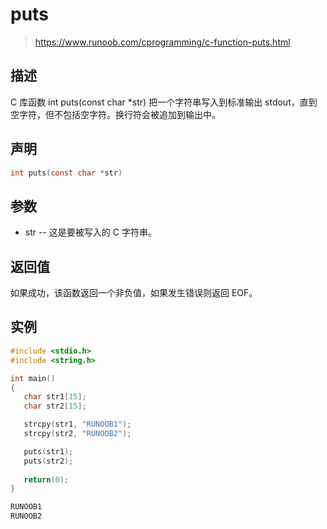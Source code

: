 # puts
> https://www.runoob.com/cprogramming/c-function-puts.html

## 描述
C 库函数 int puts(const char *str) 把一个字符串写入到标准输出 stdout，直到空字符，但不包括空字符。换行符会被追加到输出中。

## 声明
```c
int puts(const char *str)
```

## 参数
- str -- 这是要被写入的 C 字符串。

## 返回值
如果成功，该函数返回一个非负值，如果发生错误则返回 EOF。

## 实例
```c
#include <stdio.h>
#include <string.h>

int main()
{
   char str1[15];
   char str2[15];

   strcpy(str1, "RUNOOB1");
   strcpy(str2, "RUNOOB2");

   puts(str1);
   puts(str2);
   
   return(0);
}
```
```c
RUNOOB1
RUNOOB2
```
